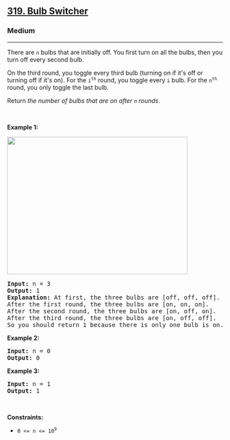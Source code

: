 <h2><a href="https://leetcode.com/problems/bulb-switcher/">319. Bulb Switcher</a></h2><h3>Medium</h3><hr><div><p>There are <code>n</code> bulbs that are initially off. You first turn on all the bulbs, then&nbsp;you turn off every second bulb.</p>

<p>On the third round, you toggle every third bulb (turning on if it's off or turning off if it's on). For the <code>i<sup>th</sup></code> round, you toggle every <code>i</code> bulb. For the <code>n<sup>th</sup></code> round, you only toggle the last bulb.</p>

<p>Return <em>the number of bulbs that are on after <code>n</code> rounds</em>.</p>

<p>&nbsp;</p>
<p><strong class="example">Example 1:</strong></p>
<img alt="" src="https://assets.leetcode.com/uploads/2020/11/05/bulb.jpg" style="width: 421px; height: 321px; cursor: default;">
<pre><strong>Input:</strong> n = 3
<strong>Output:</strong> 1
<strong>Explanation:</strong> At first, the three bulbs are [off, off, off].
After the first round, the three bulbs are [on, on, on].
After the second round, the three bulbs are [on, off, on].
After the third round, the three bulbs are [on, off, off]. 
So you should return 1 because there is only one bulb is on.</pre>

<p><strong class="example">Example 2:</strong></p>

<pre><strong>Input:</strong> n = 0
<strong>Output:</strong> 0
</pre>

<p><strong class="example">Example 3:</strong></p>

<pre><strong>Input:</strong> n = 1
<strong>Output:</strong> 1
</pre>

<p>&nbsp;</p>
<p><strong>Constraints:</strong></p>

<ul>
	<li><code>0 &lt;= n &lt;= 10<sup>9</sup></code></li>
</ul>
</div>